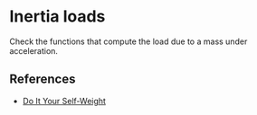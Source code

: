 # Inertia loads
Check the functions that compute the load due to a mass under acceleration.

## References

- [Do It Your Self-Weight](https://portwooddigital.com/2023/11/05/do-it-your-self-weight/)

